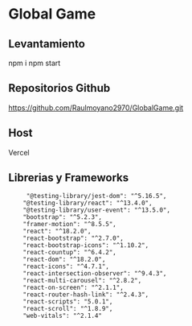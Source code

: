 # Global Game
## Levantamiento
npm i
npm start

## Repositorios Github
https://github.com/Raulmoyano2970/GlobalGame.git

## Host
Vercel

## Librerias y Frameworks
         "@testing-library/jest-dom": "^5.16.5",
        "@testing-library/react": "^13.4.0",
        "@testing-library/user-event": "^13.5.0",
        "bootstrap": "^5.2.3",
        "framer-motion": "^8.5.5",
        "react": "^18.2.0",
        "react-bootstrap": "^2.7.0",
        "react-bootstrap-icons": "^1.10.2",
        "react-countup": "^6.4.2",
        "react-dom": "^18.2.0",
        "react-icons": "^4.7.1",
        "react-intersection-observer": "^9.4.3",
        "react-multi-carousel": "^2.8.2",
        "react-on-screen": "^2.1.1",
        "react-router-hash-link": "^2.4.3",
        "react-scripts": "5.0.1",
        "react-scroll": "^1.8.9",
        "web-vitals": "^2.1.4"
